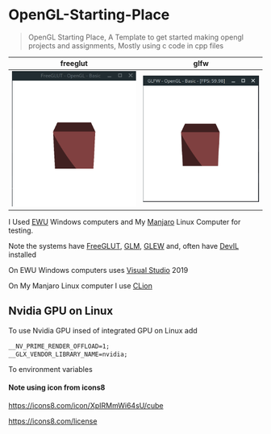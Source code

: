 # OpenGL-Starting-Place
> OpenGL Starting Place, 
> A Template to get started making opengl projects and assignments,
> Mostly using c code in cpp files

| freeglut                               | glfw                           |
|----------------------------------------|--------------------------------|
| ![freeGlut Window](freeglutWindow.gif) | ![GLFW Window](glfwWindow.gif) |


I Used [EWU](https://www.ewu.edu/) Windows computers and My [Manjaro](https://manjaro.org/) Linux Computer for testing.

Note the systems have [FreeGLUT](http://freeglut.sourceforge.net/), [GLM](https://github.com/g-truc/glm), [GLEW](http://glew.sourceforge.net/) and, often have [DevIL](http://openil.sourceforge.net/) installed

On EWU Windows computers uses [Visual Studio](https://visualstudio.microsoft.com/) 2019

On My Manjaro Linux computer I use [CLion](https://www.jetbrains.com/clion/)

## Nvidia GPU on Linux

To use Nvidia GPU insed of integrated GPU on Linux add 
```shell
__NV_PRIME_RENDER_OFFLOAD=1;
__GLX_VENDOR_LIBRARY_NAME=nvidia;
```
To environment variables

#### Note using icon from icons8

https://icons8.com/icon/XpIRMmWi64sU/cube

https://icons8.com/license
